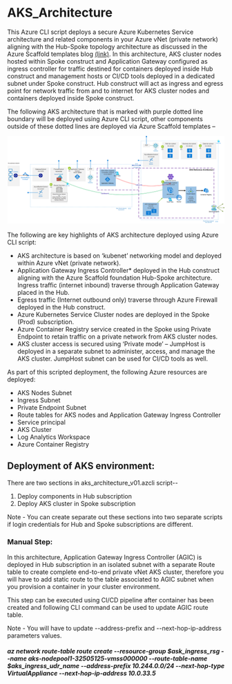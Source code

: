 # AKS_Architecture

This Azure CLI script deploys a secure Azure Kubernetes Service architecture and related components in your Azure vNet (private network) aligning with the Hub-Spoke topology architecture as discussed in the Azure Scaffold templates blog <a href="https://techcommunity.microsoft.com/t5/azure-architecture-blog/azure-scaffold-templates/ba-p/1455574">(link)</a>. In this architecture, AKS cluster nodes hosted within Spoke construct and Application Gateway configured as ingress controller for traffic destined for containers deployed inside Hub construct and management hosts or CI/CD tools deployed in a dedicated subnet under Spoke construct. Hub construct will act as ingress and egress point for network traffic from and to internet for AKS cluster nodes and containers deployed inside Spoke construct. 

The following AKS architecture that is marked with purple dotted line boundary will be deployed using Azure CLI script, other components outside of these dotted lines are deployed via Azure Scaffold templates –

![Architecture Image](https://github.com/Sumitkup1/AKS_Architecture/raw/master/aks_architecture_v01.png)


The following are key highlights of AKS architecture deployed using Azure CLI script:

* AKS architecture is based on ‘kubenet’ networking model and deployed within Azure vNet (private network).
* Application Gateway Ingress Controller* deployed in the Hub construct aligning with the Azure Scaffold foundation Hub-Spoke architecture. Ingress traffic (internet inbound) traverse through Application Gateway placed in the Hub.
* Egress traffic (Internet outbound only) traverse through Azure Firewall deployed in the Hub construct.
* Azure Kubernetes Service Cluster nodes are deployed in the Spoke (Prod) subscription.
* Azure Container Registry service created in the Spoke using Private Endpoint to retain traffic on a private network from AKS cluster nodes.
* AKS cluster access is secured using ‘Private mode’ – JumpHost is deployed in a separate subnet to administer, access, and manage the AKS cluster. JumpHost subnet can be used for CI/CD tools as well.


As part of this scripted deployment, the following Azure resources are deployed:

* AKS Nodes Subnet
* Ingress Subnet
* Private Endpoint Subnet
* Route tables for AKS nodes and Application Gateway Ingress Controller
* Service principal
* AKS Cluster
* Log Analytics Workspace
* Azure Container Registry


## Deployment of AKS environment:

There are two sections in aks_architecture_v01.azcli script--

1. Deploy components in Hub subscription
2. Deploy AKS cluster in Spoke subscription

Note - You can create separate out these sections into two separate scripts if login credentials for Hub and Spoke subscriptions are different. 

### Manual Step:

In this architecture, Application Gateway Ingress Controller (AGIC) is deployed in Hub subscription in an isolated subnet with a separate Route table to create complete end-to-end private vNet AKS cluster, therefore you will have to add static route to the table associated to AGIC subnet when you provision a container in your cluster environment.

This step can be executed using CI/CD pipeline after container has been created and following CLI command can be used to update AGIC route table.

Note - You will have to update --address-prefix and --next-hop-ip-address parameters values.

##### az network route-table route create --resource-group $ask_ingress_rsg --name aks-nodepool1-32505125-vmss000000 --route-table-name $aks_ingress_udr_name --address-prefix 10.244.0.0/24 --next-hop-type VirtualAppliance --next-hop-ip-address 10.0.33.5
